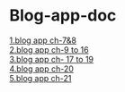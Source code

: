 # Blog-app-doc

<a href=https://github.com/sanjaygd/Blog_App-TD-7-8>1.blog app ch-7&8</a></br>
<a href=https://github.com/sanjaygd/blog-app-TD-9-16>2.blog app ch-9 to 16</a></br>
<a href=https://github.com/sanjaygd/Blog_App-TD--17-to-19>3.blog app ch- 17 to 19</a></br>
<a href=https://github.com/sanjaygd/Blog_app-TD-20>4.blog app ch-20</a></br>
<a href=https://github.com/sanjaygd/Blog_app-TD-21>5.blog app ch-21</a></br>

